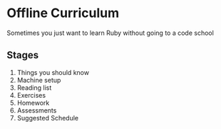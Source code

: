 Offline Curriculum
==================

Sometimes you just want to learn Ruby without going to a code school

Stages
------

1. Things you should know
2. Machine setup
3. Reading list
4. Exercises
5. Homework
6. Assessments
7. Suggested Schedule
